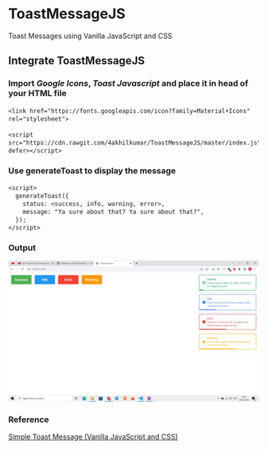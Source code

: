 # ToastMessageJS
Toast Messages using Vanilla JavaScript and CSS

## Integrate ToastMessageJS
### Import *Google Icons*, *Toast Javascript* and place it in head of your HTML file
```
<link href="https://fonts.googleapis.com/icon?family=Material+Icons" rel="stylesheet">

<script src="https://cdn.rawgit.com/4akhilkumar/ToastMessageJS/master/index.js" defer></script>
```
### Use generateToast to display the message
```
<script>
  generateToast({
    status: <success, info, warning, error>,
    message: "Ya sure about that? Ya sure about that?",
  });
</script>
``` 

### Output
![ToastMessageJS](https://raw.githubusercontent.com/4akhilkumar/ToastMessageJS/master/Screenshot%202022-06-20%20141141.jpg "ToastMessageJS")

### Reference
[Simple Toast Message (Vanilla JavaScript and CSS)](https://www.youtube.com/watch?v=EWveKYaX-P0)